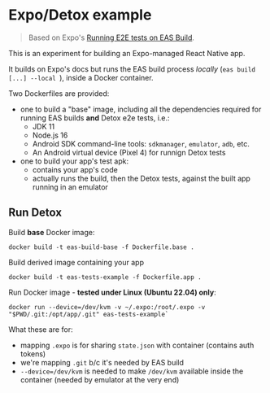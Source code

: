 # Expo/Detox example

> Based on Expo's [Running E2E tests on EAS Build](https://docs.expo.dev/build-reference/e2e-tests/).

This is an experiment for building an Expo-managed React Native app.

It builds on Expo's docs but runs the EAS build process _locally_ (`eas build [...] --local `), inside a Docker container.

Two Dockerfiles are provided:

- one to build a "base" image, including all the dependencies required for running EAS builds **and** Detox e2e tests, i.e.:
  - JDK 11
  - Node.js 16
  - Android SDK command-line tools: `sdkmanager`, `emulator`, `adb`, etc.
  - An Android virtual device (Pixel 4) for runnign Detox tests
- one to build your app's test apk:
  - contains your app's code
  - actually runs the build, then the Detox tests, against the built app running in an emulator

## Run Detox

Build **base** Docker image:

```
docker build -t eas-build-base -f Dockerfile.base .
```

Build derived image containing your app

```
docker build -t eas-tests-example -f Dockerfile.app .
```

Run Docker image - **tested under Linux (Ubuntu 22.04) only**:

```
docker run --device=/dev/kvm -v ~/.expo:/root/.expo -v "$PWD/.git:/opt/app/.git" eas-tests-example`
```

What these are for:

- mapping `.expo` is for sharing `state.json` with container (contains auth tokens)
- we're mapping `.git` b/c it's needed by EAS build
- `--device=/dev/kvm` is needed to make `/dev/kvm` available inside the container (needed by emulator at the very end)
